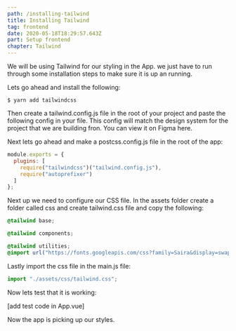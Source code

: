 ```yaml
---
path: /installing-tailwind
title: Installing Tailwind
tag: frontend
date: 2020-05-18T18:29:57.643Z
part: Setup frontend
chapter: Tailwind
---
```

We will be using Tailwind for our styling in the App. we just have to run through some installation steps to make sure it is up an running.

Lets go ahead and install the following:

```
$ yarn add tailwindcss
```



Then create a tailwind.config.js file in the root of your project and paste the following config in your file. This config will match the design system for the project that we are building fron. You can view it on Figma here.



Next lets go ahead and make a postcss.config.js file in the root of the app:

```javascript
module.exports = {
  plugins: [
    require("tailwindcss")("tailwind.config.js"),
    require("autoprefixer")
  ]
};

```

Next up we need to configure our CSS file. In the assets folder create a folder called css and create tailwind.css file and copy the following:

```css
@tailwind base;

@tailwind components;

@tailwind utilities;
@import url("https://fonts.googleapis.com/css?family=Saira&display=swap");

```

Lastly import the css file in the main.js file:

```javascript
import "./assets/css/tailwind.css";

```

Now lets test that it is working:

\[add test code in App.vue]



Now the app is picking up our styles.
